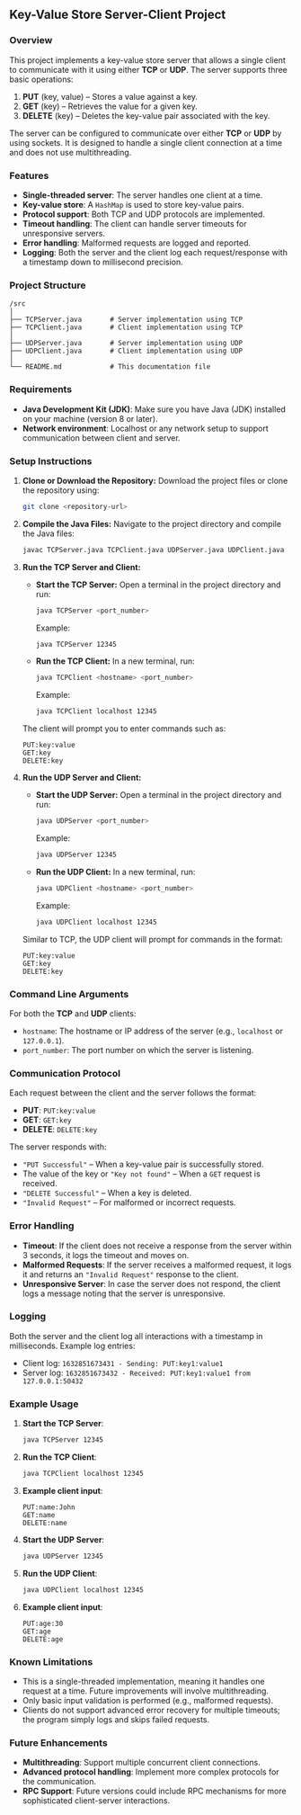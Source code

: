 ## Key-Value Store Server-Client Project

### Overview

This project implements a key-value store server that allows a single client to communicate with it using either **TCP** or **UDP**. The server supports three basic operations: 
1. **PUT** (key, value) – Stores a value against a key.
2. **GET** (key) – Retrieves the value for a given key.
3. **DELETE** (key) – Deletes the key-value pair associated with the key.

The server can be configured to communicate over either **TCP** or **UDP** by using sockets. It is designed to handle a single client connection at a time and does not use multithreading.

### Features

- **Single-threaded server**: The server handles one client at a time.
- **Key-value store**: A `HashMap` is used to store key-value pairs.
- **Protocol support**: Both TCP and UDP protocols are implemented.
- **Timeout handling**: The client can handle server timeouts for unresponsive servers.
- **Error handling**: Malformed requests are logged and reported.
- **Logging**: Both the server and the client log each request/response with a timestamp down to millisecond precision.
  
### Project Structure

```
/src
│
├── TCPServer.java       # Server implementation using TCP
├── TCPClient.java       # Client implementation using TCP
│
├── UDPServer.java       # Server implementation using UDP
├── UDPClient.java       # Client implementation using UDP
│
└── README.md            # This documentation file
```

### Requirements

- **Java Development Kit (JDK)**: Make sure you have Java (JDK) installed on your machine (version 8 or later).
- **Network environment**: Localhost or any network setup to support communication between client and server.

### Setup Instructions

1. **Clone or Download the Repository:**
   Download the project files or clone the repository using:
   ```bash
   git clone <repository-url>
   ```
   
2. **Compile the Java Files:**
   Navigate to the project directory and compile the Java files:
   ```bash
   javac TCPServer.java TCPClient.java UDPServer.java UDPClient.java
   ```

3. **Run the TCP Server and Client:**

   - **Start the TCP Server:**
     Open a terminal in the project directory and run:
     ```bash
     java TCPServer <port_number>
     ```
     Example:
     ```bash
     java TCPServer 12345
     ```

   - **Run the TCP Client:**
     In a new terminal, run:
     ```bash
     java TCPClient <hostname> <port_number>
     ```
     Example:
     ```bash
     java TCPClient localhost 12345
     ```

   The client will prompt you to enter commands such as:
   ```
   PUT:key:value
   GET:key
   DELETE:key
   ```

4. **Run the UDP Server and Client:**

   - **Start the UDP Server:**
     Open a terminal in the project directory and run:
     ```bash
     java UDPServer <port_number>
     ```
     Example:
     ```bash
     java UDPServer 12345
     ```

   - **Run the UDP Client:**
     In a new terminal, run:
     ```bash
     java UDPClient <hostname> <port_number>
     ```
     Example:
     ```bash
     java UDPClient localhost 12345
     ```

   Similar to TCP, the UDP client will prompt for commands in the format:
   ```
   PUT:key:value
   GET:key
   DELETE:key
   ```

### Command Line Arguments

For both the **TCP** and **UDP** clients:
- `hostname`: The hostname or IP address of the server (e.g., `localhost` or `127.0.0.1`).
- `port_number`: The port number on which the server is listening.

### Communication Protocol

Each request between the client and the server follows the format:
- **PUT**: `PUT:key:value`
- **GET**: `GET:key`
- **DELETE**: `DELETE:key`

The server responds with:
- `"PUT Successful"` – When a key-value pair is successfully stored.
- The value of the key or `"Key not found"` – When a `GET` request is received.
- `"DELETE Successful"` – When a key is deleted.
- `"Invalid Request"` – For malformed or incorrect requests.

### Error Handling

- **Timeout**: If the client does not receive a response from the server within 3 seconds, it logs the timeout and moves on.
- **Malformed Requests**: If the server receives a malformed request, it logs it and returns an `"Invalid Request"` response to the client.
- **Unresponsive Server**: In case the server does not respond, the client logs a message noting that the server is unresponsive.

### Logging

Both the server and the client log all interactions with a timestamp in milliseconds. Example log entries:
- Client log: `1632851673431 - Sending: PUT:key1:value1`
- Server log: `1632851673432 - Received: PUT:key1:value1 from 127.0.0.1:50432`

### Example Usage

1. **Start the TCP Server**:
   ```bash
   java TCPServer 12345
   ```

2. **Run the TCP Client**:
   ```bash
   java TCPClient localhost 12345
   ```

3. **Example client input**:
   ```
   PUT:name:John
   GET:name
   DELETE:name
   ```

4. **Start the UDP Server**:
   ```bash
   java UDPServer 12345
   ```

5. **Run the UDP Client**:
   ```bash
   java UDPClient localhost 12345
   ```

6. **Example client input**:
   ```
   PUT:age:30
   GET:age
   DELETE:age
   ```

### Known Limitations

- This is a single-threaded implementation, meaning it handles one request at a time. Future improvements will involve multithreading.
- Only basic input validation is performed (e.g., malformed requests).
- Clients do not support advanced error recovery for multiple timeouts; the program simply logs and skips failed requests.

### Future Enhancements

- **Multithreading**: Support multiple concurrent client connections.
- **Advanced protocol handling**: Implement more complex protocols for the communication.
- **RPC Support**: Future versions could include RPC mechanisms for more sophisticated client-server interactions.
